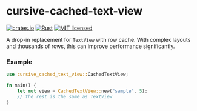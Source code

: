 # cursive-cached-text-view

[![crates.io](https://img.shields.io/crates/v/cursive-cached-text-view.svg)](https://crates.io/crates/cursive-cached-text-view)
[![Rust](https://github.com/night-crawler/cursive-cached-text-view/actions/workflows/rust.yml/badge.svg?branch=main)](https://github.com/night-crawler/cursive-cached-text-view/actions/workflows/rust.yml)
[![MIT licensed](https://img.shields.io/badge/license-MIT-blue.svg)](./LICENSE)

A drop-in replacement for `TextView` with row cache. With complex layouts and thousands of rows, 
this can improve performance significantly.

### Example

```rust
use cursive_cached_text_view::CachedTextView;

fn main() {
    let mut view = CachedTextView::new("sample", 5);
    // the rest is the same as TextView
}
```
